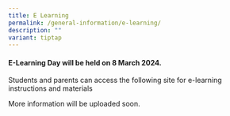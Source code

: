 ```yaml
---
title: E Learning
permalink: /general-information/e-learning/
description: ""
variant: tiptap
---
```

<h4><strong>E-Learning Day will be held on 8 March 2024. </strong></h4>
<p>Students and parents can access the following site for e-learning instructions
and materials</p>
<p>More information will be uploaded soon.
<br>
</p>